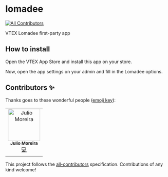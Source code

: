 # lomadee
[![All Contributors](https://img.shields.io/badge/all_contributors-1-orange.svg?style=flat-square)](#contributors)

VTEX Lomadee first-party app

## How to install

Open the VTEX App Store and install this app on your store.

Now, open the app settings on your admin and fill in the Lomadee options.

## Contributors ✨

Thanks goes to these wonderful people ([emoji key](https://allcontributors.org/docs/en/emoji-key)):

<!-- ALL-CONTRIBUTORS-LIST:START - Do not remove or modify this section -->
<!-- prettier-ignore -->
<table>
  <tr>
    <td align="center"><a href="https://github.com/juliomoreira"><img src="https://avatars2.githubusercontent.com/u/1207017?v=4" width="100px;" alt="Julio Moreira"/><br /><sub><b>Julio Moreira</b></sub></a><br /><a href="https://github.com/vtex-apps/lomadee/commits?author=juliomoreira" title="Code">💻</a></td>
  </tr>
</table>

<!-- ALL-CONTRIBUTORS-LIST:END -->

This project follows the [all-contributors](https://github.com/all-contributors/all-contributors) specification. Contributions of any kind welcome!